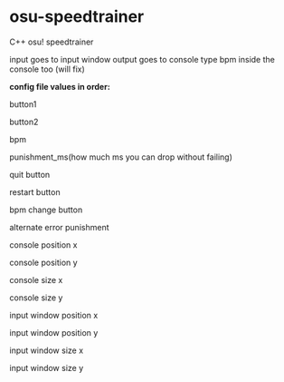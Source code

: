 # osu-speedtrainer
C++ osu! speedtrainer

input goes to input window
output goes to console
type bpm inside the console too (will fix)


**config file values in order:**

button1

button2

bpm

punishment_ms(how much ms you can drop without failing)

quit button

restart button

bpm change button

alternate error punishment

console position x

console position y

console size x

console size y

input window position x

input window position y

input window size x

input window size y
